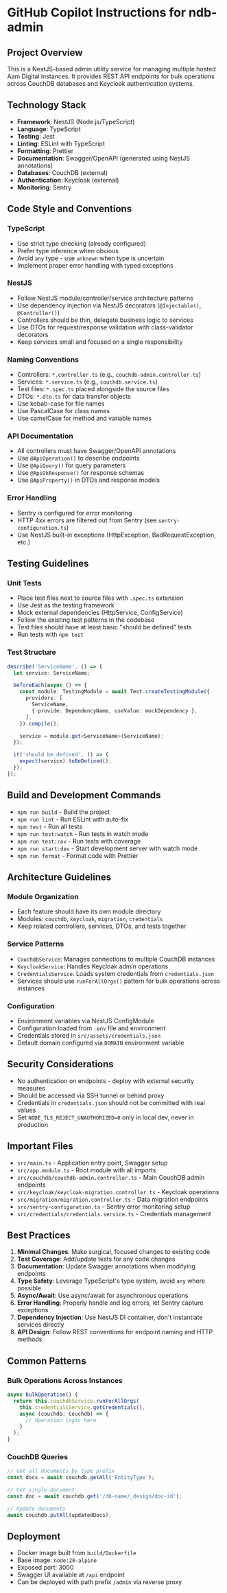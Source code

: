 # GitHub Copilot Instructions for ndb-admin

## Project Overview

This is a NestJS-based admin utility service for managing multiple hosted Aam Digital instances. It provides REST API endpoints for bulk operations across CouchDB databases and Keycloak authentication systems.

## Technology Stack

- **Framework**: NestJS (Node.js/TypeScript)
- **Language**: TypeScript
- **Testing**: Jest
- **Linting**: ESLint with TypeScript
- **Formatting**: Prettier
- **Documentation**: Swagger/OpenAPI (generated using NestJS annotations)
- **Databases**: CouchDB (external)
- **Authentication**: Keycloak (external)
- **Monitoring**: Sentry

## Code Style and Conventions

### TypeScript

- Use strict type checking (already configured)
- Prefer type inference when obvious
- Avoid `any` type - use `unknown` when type is uncertain
- Implement proper error handling with typed exceptions

### NestJS

- Follow NestJS module/controller/service architecture patterns
- Use dependency injection via NestJS decorators (`@Injectable()`, `@Controller()`)
- Controllers should be thin, delegate business logic to services
- Use DTOs for request/response validation with class-validator decorators
- Keep services small and focused on a single responsibility

### Naming Conventions

- Controllers: `*.controller.ts` (e.g., `couchdb-admin.controller.ts`)
- Services: `*.service.ts` (e.g., `couchdb.service.ts`)
- Test files: `*.spec.ts` placed alongside the source files
- DTOs: `*.dto.ts` for data transfer objects
- Use kebab-case for file names
- Use PascalCase for class names
- Use camelCase for method and variable names

### API Documentation

- All controllers must have Swagger/OpenAPI annotations
- Use `@ApiOperation()` to describe endpoints
- Use `@ApiQuery()` for query parameters
- Use `@ApiOkResponse()` for response schemas
- Use `@ApiProperty()` in DTOs and response models

### Error Handling

- Sentry is configured for error monitoring
- HTTP 4xx errors are filtered out from Sentry (see `sentry-configuration.ts`)
- Use NestJS built-in exceptions (HttpException, BadRequestException, etc.)

## Testing Guidelines

### Unit Tests

- Place test files next to source files with `.spec.ts` extension
- Use Jest as the testing framework
- Mock external dependencies (HttpService, ConfigService)
- Follow the existing test patterns in the codebase
- Test files should have at least basic "should be defined" tests
- Run tests with `npm test`

### Test Structure

```typescript
describe('ServiceName', () => {
  let service: ServiceName;

  beforeEach(async () => {
    const module: TestingModule = await Test.createTestingModule({
      providers: [
        ServiceName,
        { provide: DependencyName, useValue: mockDependency },
      ],
    }).compile();

    service = module.get<ServiceName>(ServiceName);
  });

  it('should be defined', () => {
    expect(service).toBeDefined();
  });
});
```

## Build and Development Commands

- `npm run build` - Build the project
- `npm run lint` - Run ESLint with auto-fix
- `npm test` - Run all tests
- `npm run test:watch` - Run tests in watch mode
- `npm run test:cov` - Run tests with coverage
- `npm run start:dev` - Start development server with watch mode
- `npm run format` - Format code with Prettier

## Architecture Guidelines

### Module Organization

- Each feature should have its own module directory
- Modules: `couchdb`, `keycloak`, `migration`, `credentials`
- Keep related controllers, services, DTOs, and tests together

### Service Patterns

- `CouchdbService`: Manages connections to multiple CouchDB instances
- `KeycloakService`: Handles Keycloak admin operations
- `CredentialsService`: Loads system credentials from `credentials.json`
- Services should use `runForAllOrgs()` pattern for bulk operations across instances

### Configuration

- Environment variables via NestJS ConfigModule
- Configuration loaded from `.env` file and environment
- Credentials stored in `src/assets/credentials.json`
- Default domain configured via `DOMAIN` environment variable

## Security Considerations

- No authentication on endpoints - deploy with external security measures
- Should be accessed via SSH tunnel or behind proxy
- Credentials in `credentials.json` should not be committed with real values
- Set `NODE_TLS_REJECT_UNAUTHORIZED=0` only in local dev, never in production

## Important Files

- `src/main.ts` - Application entry point, Swagger setup
- `src/app.module.ts` - Root module with all imports
- `src/couchdb/couchdb-admin.controller.ts` - Main CouchDB admin endpoints
- `src/keycloak/keycloak-migration.controller.ts` - Keycloak operations
- `src/migration/migration.controller.ts` - Data migration endpoints
- `src/sentry-configuration.ts` - Sentry error monitoring setup
- `src/credentials/credentials.service.ts` - Credentials management

## Best Practices

1. **Minimal Changes**: Make surgical, focused changes to existing code
2. **Test Coverage**: Add/update tests for any code changes
3. **Documentation**: Update Swagger annotations when modifying endpoints
4. **Type Safety**: Leverage TypeScript's type system, avoid `any` where possible
5. **Async/Await**: Use async/await for asynchronous operations
6. **Error Handling**: Properly handle and log errors, let Sentry capture exceptions
7. **Dependency Injection**: Use NestJS DI container, don't instantiate services directly
8. **API Design**: Follow REST conventions for endpoint naming and HTTP methods

## Common Patterns

### Bulk Operations Across Instances

```typescript
async bulkOperation() {
  return this.couchdbService.runForAllOrgs(
    this.credentialsService.getCredentials(),
    async (couchdb: Couchdb) => {
      // Operation logic here
    }
  );
}
```

### CouchDB Queries

```typescript
// Get all documents by type prefix
const docs = await couchdb.getAll('EntityType');

// Get single document
const doc = await couchdb.get('/db-name/_design/doc-id');

// Update documents
await couchdb.putAll(updatedDocs);
```

## Deployment

- Docker image built from `build/Dockerfile`
- Base image: `node:20-alpine`
- Exposed port: 3000
- Swagger UI available at `/api` endpoint
- Can be deployed with path prefix `/admin` via reverse proxy

